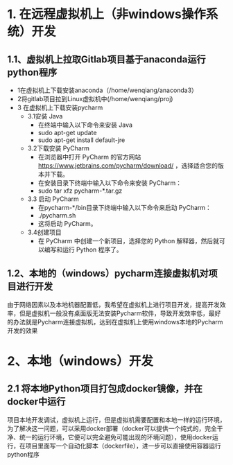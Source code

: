 # 1. 在远程虚拟机上（非windows操作系统）开发
## 1.1、虚拟机上拉取Gitlab项目基于anaconda运行python程序
- 1在虚拟机上下载安装anaconda（/home/wenqiang/anaconda3）
- 2将gitlab项目拉到Linux虚拟机中(/home/wenqiang/proj)
- 3 在虚拟机上下载安装pycharm
	- 3.1安装 Java
		- 在终端中输入以下命令来安装 Java
		- sudo apt-get update
		- sudo apt-get install default-jre
	- 3.2下载安装 PyCharm
		- 在浏览器中打开 PyCharm 的官方网站 https://www.jetbrains.com/pycharm/download/ ，选择适合您的版本并下载。
		- 在安装目录下终端中输入以下命令来安装 PyCharm：
		- sudo tar xfz pycharm-*.tar.gz
	- 3.3 启动 PyCharm
		- 在pycharm-*/bin目录下终端中输入以下命令来启动 PyCharm：
		- ./pycharm.sh
		- 这将启动 PyCharm。
	- 3.4创建项目
		- 在 PyCharm 中创建一个新项目，选择您的 Python 解释器，然后就可以编写和运行 Python 程序了。



## 1.2、本地的（windows）pycharm连接虚拟机对项目进行开发
由于网络因素以及本地机器配置低，我希望在虚拟机上进行项目开发，提高开发效率，但是虚拟机一般没有桌面版无法安装Pycharm软件，导致开发效率低，最好的办法就是Pycharm连接虚拟机，达到在虚拟机上使用windows本地的Pycharm开发的效果


# 2、本地（windows）开发
## 2.1 将本地Python项目打包成docker镜像，并在docker中运行 
项目本地开发调试，虚拟机上运行，但是虚拟机需要配置和本地一样的运行环境，为了解决这一问题，可以采用docker部署（docker可以提供一个纯式的，完全干净、统一的运行环境，它便可以完全避免可能出现的环境问题），使用docker运行，在项目里面写一个自动化脚本（dockerfile），进一步可以直接使用容器运行python程序
